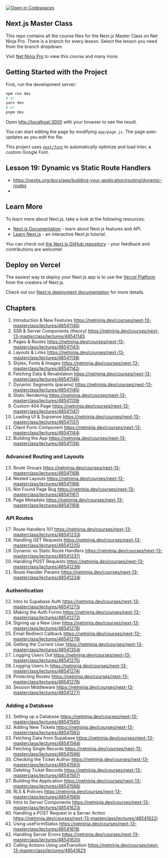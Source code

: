 [![Open in Codespaces](https://classroom.github.com/assets/launch-codespace-7f7980b617ed060a017424585567c406b6ee15c891e84e1186181d67ecf80aa0.svg)](https://classroom.github.com/open-in-codespaces?assignment_repo_id=13201472)

## Next.js Master Class

This repo contains all the course files for the Next.js Master Class on Net Ninja Pro. There is a branch for every lesson. Select the lesson you need from the branch dropdown.

Visit [Net Ninja Pro](https://netninja.dev) to view this course and many more.

## Getting Started with the Project

First, run the development server:

```bash
npm run dev
# or
yarn dev
# or
pnpm dev
```

Open [http://localhost:3000](http://localhost:3000) with your browser to see the result.

You can start editing the page by modifying `app/page.js`. The page auto-updates as you edit the file.

This project uses [`next/font`](https://nextjs.org/docs/basic-features/font-optimization) to automatically optimize and load Inter, a custom Google Font.

## Lesson 19: Dynamic vs Static Route Handlers

* <https://nextjs.org/docs/app/building-your-application/routing/dynamic-routes>
* 
## Learn More

To learn more about Next.js, take a look at the following resources:

- [Next.js Documentation](https://nextjs.org/docs) - learn about Next.js features and API.
- [Learn Next.js](https://nextjs.org/learn) - an interactive Next.js tutorial.

You can check out [the Next.js GitHub repository](https://github.com/vercel/next.js/) - your feedback and contributions are welcome!

## Deploy on Vercel

The easiest way to deploy your Next.js app is to use the [Vercel Platform](https://vercel.com/new?utm_medium=default-template&filter=next.js&utm_source=create-next-app&utm_campaign=create-next-app-readme) from the creators of Next.js.

Check out our [Next.js deployment documentation](https://nextjs.org/docs/deployment) for more details.

## Chapters

1.  Introduction & New Features     <https://netninja.dev/courses/next-13-masterclass/lectures/48541140i>
2.  SSR & Server Components (theory)        <https://netninja.dev/courses/next-13-masterclass/lectures/48541141i>
3.  Pages & Routes  <https://netninja.dev/courses/next-13-masterclass/lectures/48541143i>
4.  Layouts & Links <https://netninja.dev/courses/next-13-masterclass/lectures/48541138i>
5.  Styles, Fonts & Images  <https://netninja.dev/courses/next-13-masterclass/lectures/48541142i>
6.  Fetching Data & Revalidation    <https://netninja.dev/courses/next-13-masterclass/lectures/48541146i>
7.  Dynamic Segments (params)   <https://netninja.dev/courses/next-13-masterclass/lectures/48541145i>
8.  Static Rendering    <https://netninja.dev/courses/next-13-masterclass/lectures/48541139i>
9.  Custom 404 Page     <https://netninja.dev/courses/next-13-masterclass/lectures/48541147i>
10.  Loading UI & Supsense  <https://netninja.dev/courses/next-13-masterclass/lectures/48541137i>
11.  Client Form Component      <https://netninja.dev/courses/next-13-masterclass/lectures/48541144i>
12.  Building the App   <https://netninja.dev/courses/next-13-masterclass/lectures/48541136i>

### Advanced Routing and Layouts

13.  Route Groups       <https://netninja.dev/courses/next-13-masterclass/lectures/48541168i>
14.  Nested Layouts     <https://netninja.dev/courses/next-13-masterclass/lectures/48541166i>
15.  Not Found Page Bug <https://netninja.dev/courses/next-13-masterclass/lectures/48541167i>
16.  Page Metadata      <https://netninja.dev/courses/next-13-masterclass/lectures/48541169i>

### API Routes

17.  Route Handlers 101 <https://netninja.dev/courses/next-13-masterclass/lectures/48541233i>
18.  Handling GET Requests      <https://netninja.dev/courses/next-13-masterclass/lectures/48541235i>
19.  Dynamic vs Static Route Handlers   <https://netninja.dev/courses/next-13-masterclass/lectures/48541237i>
20.  Handling POST Requests     <https://netninja.dev/courses/next-13-masterclass/lectures/48541236i>
21.  Route Handler Params       <https://netninja.dev/courses/next-13-masterclass/lectures/48541234i>

### Authentication

22.  Intro to Supabase Auth     <https://netninja.dev/courses/next-13-masterclass/lectures/48541273i>
23.  Making the Auth Forms      <https://netninja.dev/courses/next-13-masterclass/lectures/48541272i>
24.  Signing up a New User      <https://netninja.dev/courses/next-13-masterclass/lectures/48541276i>
25.  Email Redirect Callback    <https://netninja.dev/courses/next-13-masterclass/lectures/48541279i>
26.  Getting the Current User   <https://netninja.dev/courses/next-13-masterclass/lectures/48541354i>
27.  Logging Users Out  <https://netninja.dev/courses/next-13-masterclass/lectures/48541275i>
28.  Logging Users In   <https://netninja.dev/courses/next-13-masterclass/lectures/48541274i>
29.  Protecting Routes  <https://netninja.dev/courses/next-13-masterclass/lectures/48541278i>
30.  Session Middleware <https://netninja.dev/courses/next-13-masterclass/lectures/48541277i>

### Adding a Database

31.  Setting up a Database      <https://netninja.dev/courses/next-13-masterclass/lectures/48541565i>
32.  Adding New Tickets <https://netninja.dev/courses/next-13-masterclass/lectures/48541562i>
33.  Fetching Data from Supabase        <https://netninja.dev/courses/next-13-masterclass/lectures/48541564i>
34.  Fetching Single Records    <https://netninja.dev/courses/next-13-masterclass/lectures/48541566i>
35.  Checking the Ticket Author <https://netninja.dev/courses/next-13-masterclass/lectures/48541563i>
36.  Deleting Ticket Records    <https://netninja.dev/courses/next-13-masterclass/lectures/48541567i>
37.  Building the Application   <https://netninja.dev/courses/next-13-masterclass/lectures/48541568i>
38.  RLS & Policies <https://netninja.dev/courses/next-13-masterclass/lectures/48541569i>
39.  Intro to Server Components <https://netninja.dev/courses/next-13-masterclass/lectures/48541623i>
40.  Handling a POST Request in a Server Action <https://netninja.dev/courses/next-13-masterclass/lectures/48541622i>
41.  Using useFormStatus        <https://netninja.dev/courses/next-13-masterclass/lectures/48541619i>
42.  Handling Server Errors     <https://netninja.dev/courses/next-13-masterclass/lectures/48541620i>
43.  Calling Actions Using useTransition        <https://netninja.dev/courses/next-13-masterclass/lectures/48541621i>